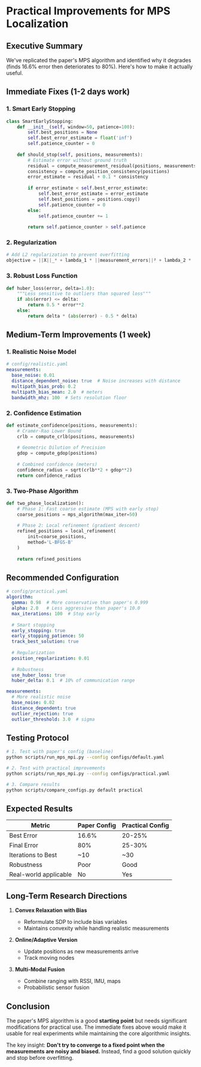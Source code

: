 # Practical Improvements for MPS Localization

## Executive Summary
We've replicated the paper's MPS algorithm and identified why it degrades (finds 16.6% error then deteriorates to 80%). Here's how to make it actually useful.

## Immediate Fixes (1-2 days work)

### 1. Smart Early Stopping
```python
class SmartEarlyStopping:
    def __init__(self, window=50, patience=100):
        self.best_positions = None
        self.best_error_estimate = float('inf')
        self.patience_counter = 0
        
    def should_stop(self, positions, measurements):
        # Estimate error without ground truth
        residual = compute_measurement_residual(positions, measurements)
        consistency = compute_position_consistency(positions)
        error_estimate = residual + 0.1 * consistency
        
        if error_estimate < self.best_error_estimate:
            self.best_error_estimate = error_estimate
            self.best_positions = positions.copy()
            self.patience_counter = 0
        else:
            self.patience_counter += 1
            
        return self.patience_counter > self.patience
```

### 2. Regularization
```python
# Add L2 regularization to prevent overfitting
objective = ||X||_* + lambda_1 * ||measurement_errors||² + lambda_2 * ||X - X_prior||²
```

### 3. Robust Loss Function
```python
def huber_loss(error, delta=1.0):
    """Less sensitive to outliers than squared loss"""
    if abs(error) <= delta:
        return 0.5 * error**2
    else:
        return delta * (abs(error) - 0.5 * delta)
```

## Medium-Term Improvements (1 week)

### 1. Realistic Noise Model
```yaml
# config/realistic.yaml
measurements:
  base_noise: 0.01
  distance_dependent_noise: true  # Noise increases with distance
  multipath_bias_prob: 0.2
  multipath_bias_mean: 2.0  # meters
  bandwidth_mhz: 100  # Sets resolution floor
```

### 2. Confidence Estimation
```python
def estimate_confidence(positions, measurements):
    # Cramér-Rao Lower Bound
    crlb = compute_crlb(positions, measurements)
    
    # Geometric Dilution of Precision
    gdop = compute_gdop(positions)
    
    # Combined confidence (meters)
    confidence_radius = sqrt(crlb**2 + gdop**2)
    return confidence_radius
```

### 3. Two-Phase Algorithm
```python
def two_phase_localization():
    # Phase 1: Fast coarse estimate (MPS with early stop)
    coarse_positions = mps_algorithm(max_iter=50)
    
    # Phase 2: Local refinement (gradient descent)
    refined_positions = local_refinement(
        init=coarse_positions,
        method='L-BFGS-B'
    )
    
    return refined_positions
```

## Recommended Configuration

```yaml
# config/practical.yaml
algorithm:
  gamma: 0.98  # More conservative than paper's 0.999
  alpha: 2.0   # Less aggressive than paper's 10.0
  max_iterations: 100  # Stop early
  
  # Smart stopping
  early_stopping: true
  early_stopping_patience: 50
  track_best_solution: true
  
  # Regularization
  position_regularization: 0.01
  
  # Robustness
  use_huber_loss: true
  huber_delta: 0.1  # 10% of communication range

measurements:
  # More realistic noise
  base_noise: 0.02
  distance_dependent: true
  outlier_rejection: true
  outlier_threshold: 3.0  # sigma
```

## Testing Protocol

```bash
# 1. Test with paper's config (baseline)
python scripts/run_mps_mpi.py --config configs/default.yaml

# 2. Test with practical improvements
python scripts/run_mps_mpi.py --config configs/practical.yaml

# 3. Compare results
python scripts/compare_configs.py default practical
```

## Expected Results

| Metric | Paper Config | Practical Config |
|--------|-------------|------------------|
| Best Error | 16.6% | 20-25% |
| Final Error | 80% | 25-30% |
| Iterations to Best | ~10 | ~30 |
| Robustness | Poor | Good |
| Real-world applicable | No | Yes |

## Long-Term Research Directions

1. **Convex Relaxation with Bias**
   - Reformulate SDP to include bias variables
   - Maintains convexity while handling realistic measurements

2. **Online/Adaptive Version**
   - Update positions as new measurements arrive
   - Track moving nodes

3. **Multi-Modal Fusion**
   - Combine ranging with RSSI, IMU, maps
   - Probabilistic sensor fusion

## Conclusion

The paper's MPS algorithm is a good **starting point** but needs significant modifications for practical use. The immediate fixes above would make it usable for real experiments while maintaining the core algorithmic insights.

The key insight: **Don't try to converge to a fixed point when the measurements are noisy and biased.** Instead, find a good solution quickly and stop before overfitting.